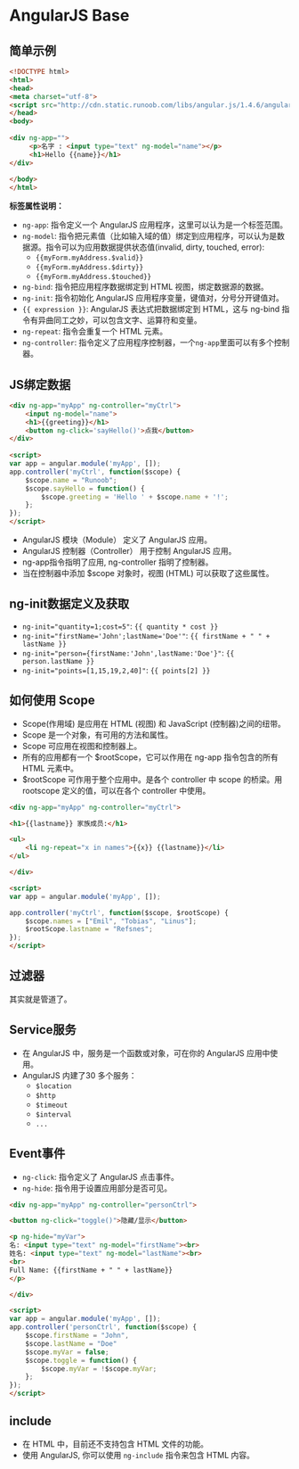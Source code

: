 # AngularJS Base

## 简单示例

```HTML
<!DOCTYPE html>
<html>
<head>
<meta charset="utf-8">
<script src="http://cdn.static.runoob.com/libs/angular.js/1.4.6/angular.min.js"></script>
</head>
<body>
 
<div ng-app="">
     <p>名字 : <input type="text" ng-model="name"></p>
     <h1>Hello {{name}}</h1>
</div>
 
</body>
</html>
```

**标签属性说明：**

* `ng-app`: 指令定义一个 AngularJS 应用程序，这里可以认为是一个标签范围。
* `ng-model`: 指令把元素值（比如输入域的值）绑定到应用程序，可以认为是数据源。指令可以为应用数据提供状态值(invalid, dirty, touched, error):
  * `{{myForm.myAddress.$valid}}`
  * `{{myForm.myAddress.$dirty}}`
  * `{{myForm.myAddress.$touched}}`
* `ng-bind`: 指令把应用程序数据绑定到 HTML 视图，绑定数据源的数据。
* `ng-init`: 指令初始化 AngularJS 应用程序变量，键值对，分号分开键值对。
* `{{ expression }}`: AngularJS 表达式把数据绑定到 HTML，这与 ng-bind 指令有异曲同工之妙，可以包含文字、运算符和变量。
* `ng-repeat`: 指令会重复一个 HTML 元素。
* `ng-controller`: 指令定义了应用程序控制器，一个`ng-app`里面可以有多个控制器。

## JS绑定数据

```HTML
<div ng-app="myApp" ng-controller="myCtrl">
    <input ng-model="name">
    <h1>{{greeting}}</h1>
    <button ng-click='sayHello()'>点我</button>    
</div>
 
<script>
var app = angular.module('myApp', []);
app.controller('myCtrl', function($scope) {
    $scope.name = "Runoob";
    $scope.sayHello = function() {
        $scope.greeting = 'Hello ' + $scope.name + '!';
    };
});
</script>
```

* AngularJS 模块（Module） 定义了 AngularJS 应用。
* AngularJS 控制器（Controller） 用于控制 AngularJS 应用。
* ng-app指令指明了应用, ng-controller 指明了控制器。
* 当在控制器中添加 $scope 对象时，视图 (HTML) 可以获取了这些属性。

## ng-init数据定义及获取

* `ng-init="quantity=1;cost=5"`: `{{ quantity * cost }}`
* `ng-init="firstName='John';lastName='Doe'"`: `{{ firstName + " " + lastName }}`
* `ng-init="person={firstName:'John',lastName:'Doe'}"`: `{{ person.lastName }}`
* `ng-init="points=[1,15,19,2,40]"`: `{{ points[2] }}`

## 如何使用 Scope

* Scope(作用域) 是应用在 HTML (视图) 和 JavaScript (控制器)之间的纽带。
* Scope 是一个对象，有可用的方法和属性。
* Scope 可应用在视图和控制器上。
* 所有的应用都有一个 $rootScope，它可以作用在 ng-app 指令包含的所有 HTML 元素中。
* $rootScope 可作用于整个应用中。是各个 controller 中 scope 的桥梁。用 rootscope 定义的值，可以在各个 controller 中使用。

```HTML
<div ng-app="myApp" ng-controller="myCtrl">

<h1>{{lastname}} 家族成员:</h1>

<ul>
    <li ng-repeat="x in names">{{x}} {{lastname}}</li>
</ul>

</div>

<script>
var app = angular.module('myApp', []);

app.controller('myCtrl', function($scope, $rootScope) {
    $scope.names = ["Emil", "Tobias", "Linus"];
    $rootScope.lastname = "Refsnes";
});
</script>
```

## 过滤器

其实就是管道了。

## Service服务

* 在 AngularJS 中，服务是一个函数或对象，可在你的 AngularJS 应用中使用。
* AngularJS 内建了30 多个服务：
  * `$location`
  * `$http`
  * `$timeout`
  * `$interval`
  * `...`

## Event事件

* `ng-click`: 指令定义了 AngularJS 点击事件。
* `ng-hide`: 指令用于设置应用部分是否可见。

```HTML
<div ng-app="myApp" ng-controller="personCtrl">

<button ng-click="toggle()">隐藏/显示</button>

<p ng-hide="myVar">
名: <input type="text" ng-model="firstName"><br>
姓名: <input type="text" ng-model="lastName"><br>
<br>
Full Name: {{firstName + " " + lastName}}
</p>

</div>

<script>
var app = angular.module('myApp', []);
app.controller('personCtrl', function($scope) {
    $scope.firstName = "John",
    $scope.lastName = "Doe"
    $scope.myVar = false;
    $scope.toggle = function() {
        $scope.myVar = !$scope.myVar;
    };
});
</script>
```
 
## include

* 在 HTML 中，目前还不支持包含 HTML 文件的功能。
* 使用 AngularJS, 你可以使用 `ng-include` 指令来包含 HTML 内容。
